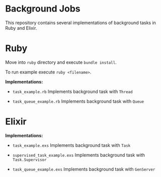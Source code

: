 # Background Jobs

This repository contains several implementations of background tasks in Ruby and Elixir.

# Ruby

Move into `ruby` directory and execute `bundle install`.

To run example execute `ruby <filename>`.

**Implementations:**

+ `task_example.rb`
Implements background task with `Thread`

+ `task_queue_example.rb`
Implements background task with `Queue`

# Elixir

**Implementations:**

+ `task_example.exs`
Implements background task with `Task`

+ `supervised_task_example.exs`
Implements background task with `Task.Supervisor`

+ `task_queue_example.exs`
Implements background task with `GenServer`
